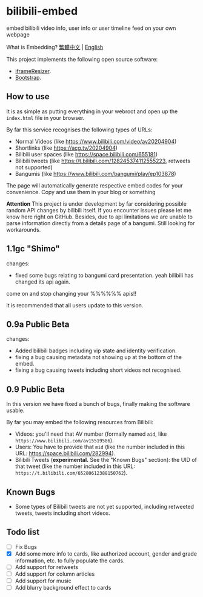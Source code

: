 # bilibili-embed

embed bilibili video info, user info or user timeline feed on your own webpage

What is Embedding? [繁體中文](http://www.wibibi.com/info.php?tid=443) | [English](https://dev.twitter.com/web/embedded-tweets)

This project implements the following open source software:

- [iframeResizer](https://davidjbradshaw.github.io/iframe-resizer/).
- [Bootstrap](https://getbootstrap.com).

## How to use

It is as simple as putting everything in your webroot and open up the `index.html` file in your browser.

By far this service recognises the following types of URLs:

- Normal Videos (like https://www.bilibili.com/video/av20204904)
- Shortlinks (like https://acg.tv/20204904)
- Bilibili user spaces (like https://space.bilibili.com/655181)
- Bilibili tweets (like https://t.bilibili.com/128245374112555223, retweets not supported)
- Bangumis (like https://www.bilibili.com/bangumi/play/ep103878)

The page will automatically generate respective embed codes for your convenience. Copy and use them in your blog or something

**Attention** This project is under development by far considering possible random API changes by bilibili itself. If you encounter issues please let me know here right on GitHub. Besides, due to api limitations we are unable to parse information directly from a details page of a bangumi. Still looking for workarounds.

## 1.1gc "Shimo"

changes:

- fixed some bugs relating to bangumi card presentation. yeah bilibili has changed its api again.

come on and stop changing your %%%%%% apis!!

it is recommended that all users update to this version.

## 0.9a Public Beta

changes:

- Added bilibili badges including vip state and identity verification.
- fixing a bug causing metadata not showing up at the bottom of the embed.
- fixing a bug causing tweets including short videos not recognised.

## 0.9 Public Beta

In this version we have fixed a bunch of bugs, finally making the software usable.

By far you may embed the following resources from Bilibili:

- Videos: you'll need that AV number (formally named `aid`, like `https://www.bilibili.com/av15519586`).
- Users: You have to provide that `mid` (like the number included in this URL: https://space.bilibili.com/282994).
- Bilibili Tweets (**experimental.** See the "Known Bugs" section): the UID of that tweet (like the number included in this URL: `https://t.bilibili.com/65280612388150762`).

## Known Bugs

- Some types of Bilibili tweets are not yet supported, including retweeted tweets, tweets including short videos.

## Todo list

- [ ] Fix Bugs
- [x] Add some more info to cards, like authorized account, gender and grade information, etc. to fully populate the cards.
- [ ] Add support for retweets
- [ ] Add support for column articles
- [ ] Add support for music
- [ ] Add blurry background effect to cards
